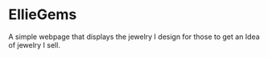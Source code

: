 # EllieGems
A simple webpage that displays the jewelry I design for those to get an Idea of jewelry I sell.
